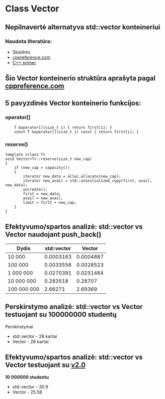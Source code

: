 # Class Vector

## Nepilnavertė alternatyva std::vector konteineriui
### Naudota literatūra:
- Skaidrės
- [cppreference.com](https://en.cppreference.com/w/cpp/container/vector)
- [C++ primer](https://www.amazon.com/Primer-5th-Stanley-B-Lippman/dp/0321714113)
  
## Šio Vector konteinerio struktūra aprašyta pagal [cppreference.com](https://en.cppreference.com/w/cpp/container/vector)

## 5 pavyzdinės Vector konteinerio funkcijos:

### operator[]
```shell
	T &operator[](size_t i) { return first[i]; }
    const T &operator[](size_t i) const { return first[i]; }
```
### reserve()
```shell
template <class T>
void Vector<T>::reserve(size_t new_cap)
{
    if (new_cap > capacity())
    {
        iterator new_data = alloc.allocate(new_cap);
        iterator new_avail = std::uninitialized_copy(first, avail, new_data);
        uncreate();
        first = new_data;
        avail = new_avail;
        limit = first + new_cap;
    }
}
```

## Efektyvumo/spartos analizė: **std::vector vs Vector** naudojant push_back()

| Dydis    | std::vector | Vector  |
|----------|-------------|-------------|
| 10 000     | 0.0003163  | 0.0004887   |
| 100 000   | 0.0033556 | 0.0028523 |
| 1 000 000  | 0.0270391 | 0.0251484 |
| 10 000 000 | 0.283518  | 0.28707 |
| 100 000 000 | 2.66271  | 2.69369 |

## Perskirstymo analizė: **std::vector vs Vector** testuojant su 100000000 studentų

Perskirstymai
* std::vector - 26 kartai
* Vector - 26 kartai

##  Efektyvumo/spartos analizė: **std::vector vs Vector** testuojant su [v2.0](https://github.com/Definitelynotaspruce/2-oji_uzduotis)

**10 000000 studentu**
* std::vector - 30.9
* Vector - 25.58
